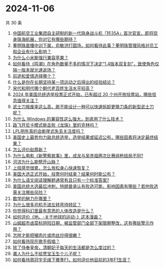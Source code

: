 # 2024-11-06

共 30 条

<!-- BEGIN ZHIHUQUESTIONS -->
<!-- 最后更新时间 Wed Nov 06 2024 00:16:47 GMT+0800 (China Standard Time) -->
1. [中国航空工业集团自主研制的新一代隐身战斗机「歼35A」首次官宣，即将现身珠海航展，你对它有哪些期待？](https://www.zhihu.com/question/3186589873)
1. [董明珠直播中训下属，俞敏洪打圆场，如何看待此事？董明珠管理风格对员工和企业有什么影响？](https://www.zhihu.com/question/3197272301)
1. [为什么小米能强行兼容苹果？](https://www.zhihu.com/question/2887093068)
1. [如何看待《鸣潮》在角色数量不多的情况下决定“1.4版本双复刻”，致使角色仅隔一版本就光速返场？](https://www.zhihu.com/question/3089629316)
1. [前途和爱情选择哪个？](https://www.zhihu.com/question/822968100)
1. [什么是你在长期坚持某一项运动之后得出的经验结论？](https://www.zhihu.com/question/603822135)
1. [宋代和明代哪个朝代老百姓生活水平较高？](https://www.zhihu.com/question/668394289)
1. [2024 年美国总统选举投票正式开始，已有超过 20 个州开放投票站，哪些信息值得关注？](https://www.zhihu.com/question/3204234396)
1. [武士刀报废率这么高，能不能设计一种可以快速拆卸更换刀条的新型武士刀呢？](https://www.zhihu.com/question/2938421664)
1. [为什么 Windows 的兼容性这么强大，到底用了什么技术？](https://www.zhihu.com/question/266103113)
1. [路飞开尼卡模式能击败《龙珠》里的克林吗？](https://www.zhihu.com/question/625905145)
1. [LPL明年真的会断崖式失去关注度吗？](https://www.zhihu.com/question/3092810874)
1. [美国史上最势均力敌总统选举，选举结果或延迟公布，哪些因素将决定最终结果？](https://www.zhihu.com/question/3233115837)
1. [怎么评价赵鼎新？](https://www.zhihu.com/question/21239348)
1. [为什么电影《新警察故事》里，成龙与吴彦祖两次比赛组枪结局不同?](https://www.zhihu.com/question/404292608)
1. [河流为什么能劈开山脉？](https://www.zhihu.com/question/667344178)
1. [上班感觉很累，怎么放松身心快速恢复？](https://www.zhihu.com/question/3138834070)
1. [美国大选正式开始，投票何时结束？结果何时能公布？](https://www.zhihu.com/question/3186246267)
1. [为什么语文阅读理解题通常有且只有一个标准答案?](https://www.zhihu.com/question/2988934215)
1. [美国总统大选最后冲刺，特朗普承认有败选可能，影响因素有哪些？若他败选需关注哪些风险？](https://www.zhihu.com/question/3071028647)
1. [数学的魅力在哪里？](https://www.zhihu.com/question/661689000)
1. [为什么很多司机不进左转弯待转区？](https://www.zhihu.com/question/2920489680)
1. [你觉得科幻里最有意思的人体改造是什么？](https://www.zhihu.com/question/628041360)
1. [如何评价《地。-关于地球的运动-》这本漫画？](https://www.zhihu.com/question/512587521)
1. [山姆超市卤菜标阴阳日期，被监管部门全部下架限期整改，这有哪些警示作用？](https://www.zhihu.com/question/2613543045)
1. [怎样才能把猪肉片或肉丝炒得很嫩？](https://www.zhihu.com/question/495445752)
1. [如何看待现在歌手假唱？](https://www.zhihu.com/question/534164359)
1. [除了侍奉皇帝，清朝妃子每天的生活都是怎么度过的？](https://www.zhihu.com/question/457640119)
1. [袭人为什么不给贾宝玉生个儿子呢？](https://www.zhihu.com/question/2004192855)
1. [如何看待周冠宇无缘下赛季F1，如何评价他目前的3年F1生涯？](https://www.zhihu.com/question/3096951284)
<!-- END ZHIHUQUESTIONS -->
